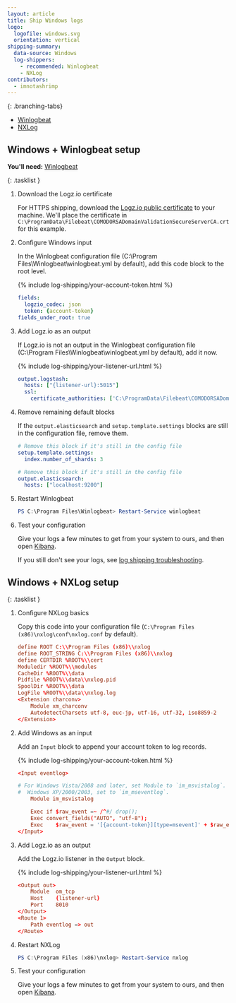 ```yaml
---
layout: article
title: Ship Windows logs
logo:
  logofile: windows.svg
  orientation: vertical
shipping-summary:
  data-source: Windows
  log-shippers:
    - recommended: Winlogbeat
    - NXLog
contributors:
  - imnotashrimp
---
```


<div class="branching-container">

{: .branching-tabs}
  * [Winlogbeat](#winlogbeat-config)
  * [NXLog](#nxlog-config)

<div id="winlogbeat-config">

## Windows + Winlogbeat setup

**You'll need:** [Winlogbeat](https://www.elastic.co/downloads/beats/winlogbeat)

{: .tasklist }
1. <span class="firstline"> Download the Logz.io certificate </span>

    For HTTPS shipping, download the [Logz.io public certificate](https://raw.githubusercontent.com/logzio/public-certificates/master/COMODORSADomainValidationSecureServerCA.crt) to your machine.
    We'll place the certificate in `C:\ProgramData\Filebeat\COMODORSADomainValidationSecureServerCA.crt` for this example.

2. <span class="firstline"> Configure Windows input </span>

    In the Winlogbeat configuration file (C:\Program Files\Winlogbeat\winlogbeat.yml by default), add this code block to the root level.

    {% include log-shipping/your-account-token.html %}

    ```yaml
    fields:
      logzio_codec: json
      token: {account-token}
    fields_under_root: true
    ```

3. <span class="firstline"> Add Logz.io as an output </span>

    If Logz.io is not an output in the Winlogbeat configuration file (C:\Program Files\Winlogbeat\winlogbeat.yml by default), add it now.

    {% include log-shipping/your-listener-url.html %}

    ```yaml
    output.logstash:
      hosts: ["{listener-url}:5015"]
      ssl:
        certificate_authorities: ['C:\ProgramData\Filebeat\COMODORSADomainValidationSecureServerCA.crt']
    ```

4. <span class="firstline"> Remove remaining default blocks </span>

    If the `output.elasticsearch` and `setup.template.settings` blocks are still in the configuration file, remove them.

    ```yaml
    # Remove this block if it's still in the config file
    setup.template.settings:
      index.number_of_shards: 3
    ```

    ```yaml
    # Remove this block if it's still in the config file
    output.elasticsearch:
      hosts: ["localhost:9200"]
    ```

5. <span class="firstline"> Restart Winlogbeat </span>

    ```powershell
    PS C:\Program Files\Winlogbeat> Restart-Service winlogbeat
    ```

6. <span class="firstline">Test your configuration</span>

    Give your logs a few minutes to get from your system to ours, and then open [Kibana](https://app.logz.io/#/dashboard/kibana).

    If you still don't see your logs, see [log shipping troubleshooting]({{site.baseurl}}/user-guide/log-shipping/log-shipping-troubleshooting.html).

</div>

<div id="nxlog-config">

## Windows + NXLog setup

{: .tasklist }
1. <span class="firstline">Configure NXLog basics</span>

    Copy this code into your configuration file (`C:\Program Files (x86)\nxlog\conf\nxlog.conf` by default).

    ```conf
    define ROOT C:\\Program Files (x86)\\nxlog
    define ROOT_STRING C:\\Program Files (x86)\\nxlog
    define CERTDIR %ROOT%\\cert
    Moduledir %ROOT%\\modules
    CacheDir %ROOT%\\data
    Pidfile %ROOT%\\data\\nxlog.pid
    SpoolDir %ROOT%\\data
    LogFile %ROOT%\\data\\nxlog.log
    <Extension charconv>
        Module xm_charconv
        AutodetectCharsets utf-8, euc-jp, utf-16, utf-32, iso8859-2
    </Extension>
    ```

2. <span class="firstline">Add Windows as an input</span>

    Add an `Input` block to append your account token to log records.

    {% include log-shipping/your-account-token.html %}

    ```conf
    <Input eventlog>

    # For Windows Vista/2008 and later, set Module to `im_msvistalog`. For
    #  Windows XP/2000/2003, set to `im_mseventlog`.
        Module im_msvistalog

        Exec if $raw_event =~ /^#/ drop();
        Exec convert_fields("AUTO", "utf-8");
        Exec    $raw_event = '[{account-token}][type=msevent]' + $raw_event;
    </Input>
    ```

3. <span class="firstline"> Add Logz.io as an output </span>

    Add the Logz.io listener in the `Output` block.

    {% include log-shipping/your-listener-url.html %}

    ```conf
    <Output out>
        Module  om_tcp
        Host    {listener-url}
        Port    8010
    </Output>
    <Route 1>
        Path eventlog => out
    </Route>
    ```

4. <span class="firstline"> Restart NXLog </span>

    ```powershell
    PS C:\Program Files (x86)\nxlog> Restart-Service nxlog
    ```
5. <span class="firstline">Test your configuration</span>

    Give your logs a few minutes to get from your system to ours, and then open [Kibana](https://app.logz.io/#/dashboard/kibana).

</div>

</div>